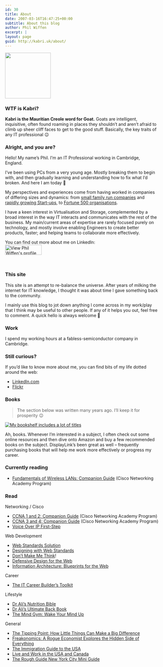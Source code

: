 ```yaml
---
id: 30
title: About
date: 2007-03-16T16:47:25+00:00
subtitle: About this blog
author: Phil Wiffen
excerpt: |
layout: page
guid: http://kabri.uk/about/
---
```


<img loading="lazy" class="alignnone wp-image-1338 size-thumbnail" src="http://www.kabri.uk/wp-content/uploads/2015/12/phil-mug-150x150.jpg" alt="" width="150" height="150" />

### WTF is Kabri?

**Kabri is the Mauritian Creole word for Goat.** Goats are intelligent, inquisitive, often found roaming in places they shouldn&#8217;t and aren&#8217;t afraid to climb up sheer cliff faces to get to the good stuff. Basically, the key traits of any IT professional 😉

### Alright, and you are?

Hello! My name&#8217;s Phil. I&#8217;m an IT Professional working in Cambridge, England.

I&#8217;ve been using PCs from a very young age. Mostly breaking them to begin with, and then gradually learning and understanding how to fix what I&#8217;d broken. And here I am today 🙂

My perspectives and experiences come from having worked in companies of differing sizes and dynamics: from [small family run companies](http://www.crownhillassociates.com/) and [rapidly growing Start-ups,](http://www.displaylink.com) to [Fortune 500 organisations](http://www.broadcom.com/).

I have a keen interest in Virtualisation and Storage, complemented by a broad interest in the way IT interacts and communicates with the rest of the business. My main/current areas of expertise are rarely focused purely on technology, and mostly involve enabling Engineers to create better products, faster; and helping teams to collaborate more effectively.

You can find out more about me on LinkedIn:  
[<img loading="lazy" src="http://www.linkedin.com/img/webpromo/btn_viewmy_120x33.gif" alt="View Phil Wiffen's profile on LinkedIn" width="120" height="33" border="0" />](http://www.linkedin.com/in/philwiffen)

&nbsp;

### This site

This site is an attempt to re-balance the universe. After years of milking the internet for IT knowledge, I thought it was about time I gave something back to the community.

I mainly use this blog to jot down anything I come across in my work/play that I think may be useful to other people. If any of it helps you out, feel free to comment. A quick hello is always welcome 🙂

### Work

I spend my working hours at a fabless-semiconductor company in Cambridge.

### Still curious?

If you&#8217;d like to know more about me, you can find bits of my life dotted around the web:

  * [LinkedIn.com](http://www.linkedin.com/in/philwiffen)
  * [Flickr](http://flickr.com/photos/mindcircus)

### Books

> The section below was written many years ago. I&#8217;ll keep it for prosperity 😉

[<img title="My bookshelf includes a lot of titles" src="/images/bookshelf.jpg" alt="My bookshelf includes a lot of titles" border="0" />](/images/bookshelf-large.jpg)

Ah, books. Whenever I&#8217;m interested in a subject, I often check out some online resources and then dive onto Amazon and buy a few recommended books on the subject. DisplayLink&#8217;s been great as well &#8211; frequently purchasing books that will help me work more effectively or progress my career.

### Currently reading

  * [<span class="srTitle">Fundamentals of Wireless LANs: Companion Guide</span>](http://www.amazon.co.uk/Fundamentals-Wireless-LANs-Companion-Networking/dp/1587131196/mincir0e-21) (Cisco Networking Academy Program)

### Read

Networking / Cisco

  * [CCNA 1 and 2: Companion Guide](http://www.amazon.co.uk/exec/obidos/ASIN/1587131501/mincir0e-21) (Cisco Networking Academy Program)
  * [CCNA 3 and 4: Companion Guide](http://www.amazon.co.uk/exec/obidos/ASIN/1587131137/mincir0e-21) (Cisco Networking Academy Program)
  * [Voice Over IP First-Step](http://www.amazon.co.uk/exec/obidos/ASIN/1587201569/mincir0e-21)

Web Development

  * [Web Standards Solution](http://www.amazon.co.uk/Web-Standards-Solutions-Markup-Handbook/dp/1590593812/mincir0e-21)
  * [Designing with Web Standards](http://www.amazon.co.uk/Designing-Web-Standards-Jeffery-Zeldman/dp/0735712018/mincir0e-21)
  * [Don&#8217;t Make Me Think](http://www.amazon.co.uk/Dont-Make-Think-Usability-Circle-Com/dp/0789723107/mincir0e-21)!
  * [Defensive Design for the Web](http://www.amazon.co.uk/Defensive-Design-Web-Improve-Messages/dp/073571410X/mincir0e-21)
  * [Information Architecture: Blueprints for the Web](http://www.amazon.co.uk/exec/obidos/ASIN/0735712506/mincir0e-21)

Career

  * [The IT Career Builder&#8217;s Toolkit](http://www.amazon.co.uk/exec/obidos/ASIN/1587131560/mincir0e-21)

Lifestyle

  * [Dr Ali&#8217;s Nutrition Bible](http://www.amazon.co.uk/exec/obidos/ASIN/0091889499/mincir0e-21)
  * [Dr Ali&#8217;s Ultimate Back Book](http://www.amazon.co.uk/exec/obidos/ASIN/0091882397/mincir0e-21)
  * [The Mind Gym: Wake Your Mind Up](http://www.amazon.co.uk/Mind-Gym-Wake-Your-Up/dp/0316729922/mincir0e-21)

General

  * [The Tipping Point: How Little Things Can Make a Big Difference](http://www.amazon.co.uk/exec/obidos/ASIN/0349113467/mincir0e-21)
  * [Freakonomics: A Rogue Economist Explores the Hidden Side of Everything](http://www.amazon.co.uk/exec/obidos/ASIN/0713998067/mincir0e-21)
  * [The Immigration Guide to the USA](http://www.amazon.co.uk/exec/obidos/ASIN/1845280873/mincir0e-21)
  * [Live and Work in the USA and Canada](http://www.amazon.co.uk/exec/obidos/ASIN/1854583360/mincir0e-21)
  * [The Rough Guide New York City Mini Guide](http://www.amazon.co.uk/exec/obidos/ASIN/1843535866/mincir0e-21)
